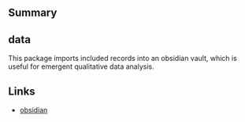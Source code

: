 ## Summary

## data

This package imports included records into an obsidian vault, which is useful for emergent qualitative data analysis.

## Links

- [obsidian](https://obsidian.md/)
